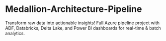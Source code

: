 # Medallion-Architecture-Pipeline
Transform raw data into actionable insights! Full Azure pipeline project with ADF, Databricks, Delta Lake, and Power BI dashboards for real-time &amp; batch analytics.
